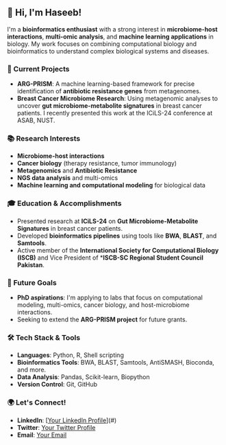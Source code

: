 
## 👋 Hi, I'm Haseeb!

I'm a **bioinformatics enthusiast** with a strong interest in **microbiome-host interactions**, **multi-omic analysis**, and **machine learning applications** in biology. My work focuses on combining computational biology and bioinformatics to understand complex biological systems and diseases.

### 🔬 Current Projects
- **ARG-PRISM**: A machine learning-based framework for precise identification of **antibiotic resistance genes** from metagenomes.
- **Breast Cancer Microbiome Research**: Using metagenomic analyses to uncover **gut microbiome-metabolite signatures** in breast cancer patients. I recently presented this work at the ICiLS-24 conference at ASAB, NUST.

### 📚 Research Interests
- **Microbiome-host interactions**
- **Cancer biology** (therapy resistance, tumor immunology)
- **Metagenomics** and **Antibiotic Resistance**
- **NGS data analysis** and multi-omics
- **Machine learning and computational modeling** for biological data

### 🎓 Education & Accomplishments
- Presented research at **ICiLS-24** on **Gut Microbiome-Metabolite Signatures** in breast cancer patients.
- Developed **bioinformatics pipelines** using tools like **BWA**, **BLAST**, and **Samtools**.
- Active member of the **International Society for Computational Biology (ISCB)** and Vice President of ***ISCB-SC Regional Student Council Pakistan**.
  
### 🌱 Future Goals
- **PhD aspirations**: I'm applying to labs that focus on computational modeling, multi-omics, cancer biology, and host-microbiome interactions.
- Seeking to extend the **ARG-PRISM project** for future grants.

### 🛠️ Tech Stack & Tools
- **Languages**: Python, R, Shell scripting
- **Bioinformatics Tools**: BWA, BLAST, Samtools, AntiSMASH, Bioconda, and more.
- **Data Analysis**: Pandas, Scikit-learn, Biopython
- **Version Control**: Git, GitHub

### 🌍 Let's Connect!
- **LinkedIn**: [[Your LinkedIn Profile](https://www.linkedin.com/in/haseebmanzoor/)](#)
- **Twitter**: [Your Twitter Profile](#)
- **Email**: [Your Email](#)
